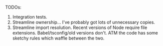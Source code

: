 TODOs:

1. Integration tests.
2. Streamline ownership... I've probably got lots of unnecessary copies.
3. Streamline import resolution. Recent versions of Node require file extensions. Babel/tsconfig/old versions don't. ATM the code has some sketchy rules which waffle between the two.